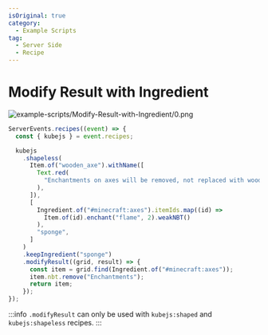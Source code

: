 ```yaml
---
isOriginal: true
category:
  - Example Scripts
tag:
  - Server Side
  - Recipe
---
```


# Modify Result with Ingredient

![example-scripts/Modify-Result-with-Ingredient/0.png](/example-scripts/Modify-Result-with-Ingredient/0.png)

```js
ServerEvents.recipes((event) => {
  const { kubejs } = event.recipes;

  kubejs
    .shapeless(
      Item.of("wooden_axe").withName([
        Text.red(
          "Enchantments on axes will be removed, not replaced with wooden axes"
        ),
      ]),
      [
        Ingredient.of("#minecraft:axes").itemIds.map((id) =>
          Item.of(id).enchant("flame", 2).weakNBT()
        ),
        "sponge",
      ]
    )
    .keepIngredient("sponge")
    .modifyResult((grid, result) => {
      const item = grid.find(Ingredient.of("#minecraft:axes"));
      item.nbt.remove("Enchantments");
      return item;
    });
});
```

:::info
`.modifyResult` can only be used with `kubejs:shaped` and `kubejs:shapeless` recipes.
:::
